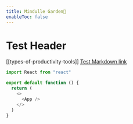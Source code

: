 ```yaml
---
title: Mindulle Garden🌱
enableToc: false
---
```


# Test Header

[[types-of-productivity-tools]]
[Test Markdown link](https://developers.google.com/fonts/faq)

```js
import React from "react"

export default function () {
  return (
    <>
      <App />
    </>
  )
}
```
